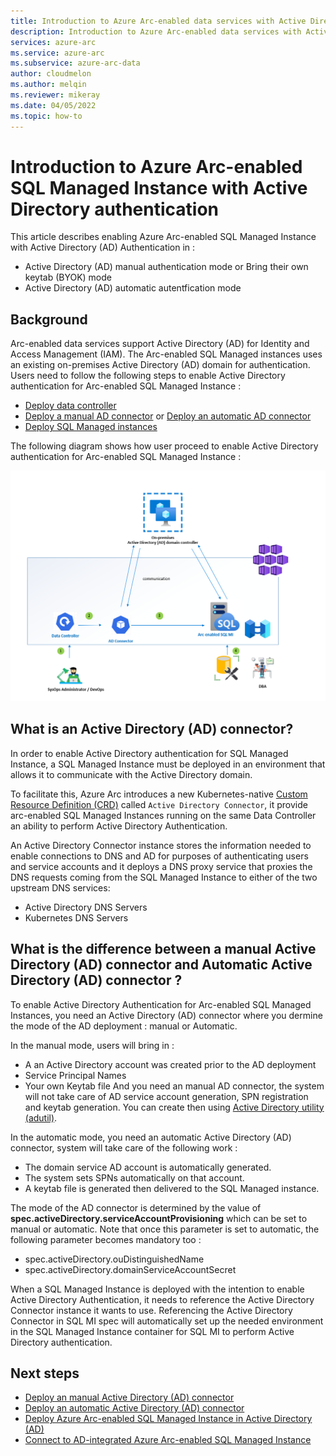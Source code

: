 ```yaml
---
title: Introduction to Azure Arc-enabled data services with Active Directory authentication
description: Introduction to Azure Arc-enabled data services with Active Directory authentication
services: azure-arc
ms.service: azure-arc
ms.subservice: azure-arc-data
author: cloudmelon
ms.author: melqin
ms.reviewer: mikeray
ms.date: 04/05/2022
ms.topic: how-to
---
```


# Introduction to Azure Arc-enabled SQL Managed Instance with Active Directory authentication 

This article describes enabling Azure Arc-enabled SQL Managed Instance with Active Directory (AD) Authentication in : 
-  Active Directory (AD) manual authentication mode or Bring their own keytab (BYOK) mode 
-  Active Directory (AD) automatic autentfication mode 

## Background

Arc-enabled data services support Active Directory (AD) for Identity and Access Management (IAM). The Arc-enabled SQL Managed instances uses an existing on-premises Active Directory (AD) domain for authentication. Users need to follow the following steps to enable Active Directory authentication for Arc-enabled SQL Managed Instance : 

- [Deploy data controller](create-data-controller-indirect-cli.md) 
- [Deploy a manual AD connector](deploy-manual-active-directory-connector.md) or [Deploy an automatic AD connector](deploy-automatic-active-directory-connector.md)
- [Deploy SQL Managed instances](deploy-active-directory-sql-managed-instance.md)

The following diagram shows how user proceed to enable Active Directory authentication for Arc-enabled SQL Managed Instance :

![Actice Directory Deployment User journey](media/active-directory-deployment/active-directory-user-journey.png)


## What is an Active Directory (AD) connector?

In order to enable Active Directory authentication for SQL Managed Instance, a SQL Managed Instance must be deployed in an environment that allows it to communicate with the Active Directory domain. 

To facilitate this, Azure Arc introduces a new Kubernetes-native [Custom Resource Definition (CRD)](https://kubernetes.io/docs/concepts/extend-kubernetes/api-extension/custom-resources/) called `Active Directory Connector`, it provide arc-enabled SQL Managed Instances running on the same Data Controller an ability to perform Active Directory Authentication.

An Active Directory Connector instance stores the information needed to enable connections to DNS and AD for purposes of authenticating users and service accounts and it deploys a DNS proxy service that proxies the DNS requests
coming from the SQL Managed Instance to either of the two upstream DNS services:
* Active Directory DNS Servers
* Kubernetes DNS Servers

## What is the difference between a manual Active Directory (AD) connector and Automatic Active Directory (AD) connector ?

To enable Active Directory Authentication for Arc-enabled SQL Managed Instances, you need an Active Directory (AD) connector where you dermine the mode of the AD deployment : manual or Automatic. 

In the manual mode, users will bring in : 
- A an Active Directory account was created prior to the AD deployment
- Service Principal Names 
- Your own Keytab file
And you need an manual AD connector, the system will not take care of AD service account generation, SPN registration and keytab generation. You can create then using [Active Directory utility (adutil)](/sql/linux/sql-server-linux-ad-auth-adutil-introduction).

In the automatic mode, you need an automatic Active Directory (AD) connector, system will take care of the following work : 
- The domain service AD account is automatically generated.
- The system sets SPNs automatically on that account.
- A keytab file is generated then delivered to the SQL Managed instance.

The mode of the AD connector is determined by the value of **spec.activeDirectory.serviceAccountProvisioning** which can be set to manual or automatic. Note that once this parameter is set to automatic, the following parameter becomes mandatory too : 
- spec.activeDirectory.ouDistinguishedName
- spec.activeDirectory.domainServiceAccountSecret

When a SQL Managed Instance is deployed with the intention to enable Active Directory Authentication, it needs to reference the Active Directory Connector instance it wants to use. Referencing the Active Directory Connector in SQL MI spec will automatically set up the needed environment in the SQL Managed Instance container for SQL MI to perform Active Directory authentication. 

## Next steps

* [Deploy an manual Active Directory (AD) connector](deploy-manual-active-directory-connector.md)
* [Deploy an automatic Active Directory (AD) connector](deploy-automatic-active-directory-connector.md)
* [Deploy Azure Arc-enabled SQL Managed Instance in Active Directory (AD)](deploy-active-directory-sql-managed-instance.md)
* [Connect to AD-integrated Azure Arc-enabled SQL Managed Instance](connect-active-directory-sql-managed-instance.md)

